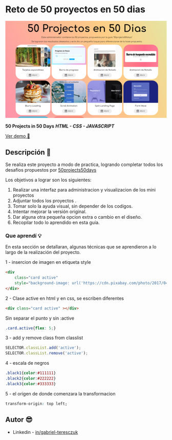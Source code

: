 
# Reto de 50 proyectos en 50 dias

![preview](./img/preview.png)


**50 Projects in 50 Days**
***HTML - CSS - JAVASCRIPT***

[Ver demo 👀](https://gabrielteresczuk.github.io/50Proyects50Days/)

## Descripción 📑

Se realiza este proyecto a modo de practica, logrando completar todos los desafios propuestos por [50projects50days](https://github.com/bradtraversy/50projects50days)

Los objetivos a lograr son los siguientes:

 1. Realizar una interfaz para administracion y visualizacion de los mini proyectos
 2. Adjuntar todos los proyectos .
 3. Tomar solo la ayuda visual, sin depender de los codigos.
 4. Intentar mejorar la versión original.
 5. Dar alguna otra pequeña opcion extra o cambio en el diseño.
 6. Recopilar todo lo aprendido en esta guía.

  



### Que aprendí 💡

En esta sección se detallaran, algunas técnicas que se aprendieron a lo largo de la realización del proyecto.

1 - insercion de imagen en etiqueta style

```html
<div  
	class="card active"  
	style="background-image: url('https://cdn.pixabay.com/photo/2017/04/09/09/56/avenue-2215317_960_720.jpg')">
</div>
```

2 - Clase active en html y en css, se escriben diferentes

```html
<div class="card active" ></div>
```
Sin separar el punto y sin :active
```css
.card.active{flex: 5;}
```

3 -  add y remove class from classlist
```js
SELECTOR.classList.add('active');
SELECTOR.classList.remove('active');
```
4 - escala de negros
```css
.black1{color:#111111}
.black2{color:#222222}
.black3{color:#333333}
```

5 - el origen de donde comenzara la transformacion
```css
transform-origin: top left;
```

## Autor 😎

- Linkedin - [in/gabriel-teresczuk](https://www.linkedin.com/in/gabriel-teresczuk/)

